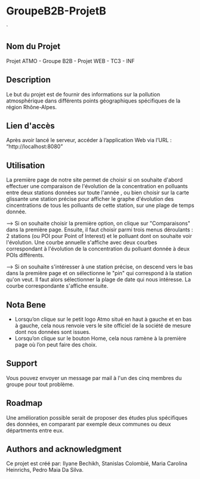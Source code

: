 # GroupeB2B-ProjetB



`


## Nom du Projet
Projet ATMO - Groupe B2B - Projet WEB - TC3 - INF

## Description
Le but du projet est de fournir des informations sur la pollution atmosphérique dans différents points géographiques spécifiques de la région Rhône-Alpes.

## Lien d'accès
Après avoir lancé le serveur, accéder à l’application Web via l’URL : “http://localhost:8080” 


## Utilisation
La première page de notre site permet de choisir si on souhaite d'abord effectuer une comparaison de l'évolution de la concentration en polluants entre deux stations données sur toute l'année , ou bien choisir sur la carte glissante une station précise pour afficher le graphe d'évolution des cincentrations de tous les polluants de cette station, sur une plage de temps donnée.

-->  Si on souhaite choisir la première option, on clique sur "Comparaisons" dans la première page. Ensuite, il faut choisir parmi trois menus déroulants : 2 stations (ou POI pour Point of Interest) et le polluant dont on souhaite voir l'évolution.  Une courbe annuelle s'affiche avec deux courbes correspondant à l'évolution de la concentration du polluant donnée à deux POIs différents. 

--> Si on souhaite s'intéresser à une station précise, on descend vers le bas dans la première page et on sélectionne le "pin" qui correspond à la station qu'on veut.  Il faut alors sélectionner la plage de date qui nous intéresse. La courbe correspondante s'affiche ensuite.

## Nota Bene
- Lorsqu’on clique sur le petit logo Atmo situé en haut à gauche et en bas à gauche, cela nous renvoie vers le site officiel de la société de mesure dont nos données sont issues. 
- Lorsqu’on clique sur le bouton Home, cela nous ramène à la première page où l’on peut faire des choix. 

## Support
Vous pouvez envoyer un message par mail à l'un des cinq membres du groupe pour tout problème.

## Roadmap
Une amélioration possible serait de proposer des études plus spécifiques des données, en comparant par exemple deux communes ou deux départments entre eux. 

## Authors and acknowledgment
Ce projet est créé par: 
Ilyane Bechikh,
Stanislas Colombié,
Maria Carolina Heinrichs,
Pedro Maia Da Silva.

